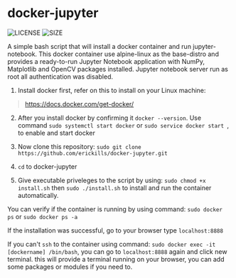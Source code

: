 # docker-jupyter
![LICENSE](https://img.shields.io/github/license/erickills/docker-jupyter?style=for-the-badge)
![SIZE](https://img.shields.io/github/repo-size/erickills/docker-jupyter?style=for-the-badge)

A simple bash script that will install a docker container and run jupyter-notebook. This docker container use alpine-linux as the base-distro and provides a ready-to-run Jupyter Notebook application with NumPy, Matplotlib and OpenCV packages installed. Jupyter notebook server run as root all authentication was disabled. 

1. Install docker first, refer on this to install on your Linux machine:

> https://docs.docker.com/get-docker/

2. After you install docker by confirming it ``` docker --version ```. Use command ``` sudo systemctl start docker ``` or ```sudo service docker start ```, to enable and start docker

3. Now clone this repository: ```sudo git clone https://github.com/erickills/docker-jupyter.git ```

4. ``` cd ``` to docker-jupyter 

5. Give executable priveleges to the script by using: ``` sudo chmod +x install.sh ``` then ``` sudo ./install.sh ``` to install and run the container automatically.

You can verify if the container is running by using command: ``` sudo docker ps ``` or ``` sudo docker ps -a ```

If the installation was successful, go to your browser type ``` localhost:8888 ```

If you can't ``` ssh ``` to the container using command: ``` sudo docker exec -it [dockername] /bin/bash ```, you can go to ``` localhost:8888 ``` again and click new terminal. this will provide a terminal running on your browser, you can add some packages or modules if you need to.


